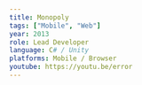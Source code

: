 ```yaml
---
title: Monopoly
tags: ["Mobile", "Web"]
year: 2013
role: Lead Developer
language: C# / Unity
platforms: Mobile / Browser
youtube: https://youtu.be/error
---
```

